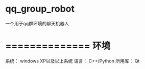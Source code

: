 qq_group_robot
==============

一个用于qq群环境的聊天机器人

==============
环境
==============

系统： windows XP以及以上系统
语言： C++/Python
所用库： Qt
